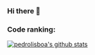 ### Hi there 👋

<!--
**pedrolisboa/pedrolisboa** is a ✨ _special_ ✨ repository because its `README.md` (this file) appears on your GitHub profile.

Here are some ideas to get you started:

- 🔭 I’m currently working on ...
- 🌱 I’m currently learning ...
- 👯 I’m looking to collaborate on ...
- 🤔 I’m looking for help with ...
- 💬 Ask me about ...
- 📫 How to reach me: ...
- 😄 Pronouns: ...
- ⚡ Fun fact: ...
-->

### Code ranking:

[![pedrolisboa's github stats](https://github-readme-stats.vercel.app/api?username=pedrolisboa&theme=graywhite)](https://github.com/pedrolisboa)

